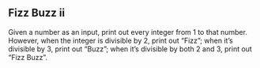  ## Fizz Buzz ii


Given a number as an input, print out every integer from 1 to that number. However, when the integer is divisible by 2, print out “Fizz”; when it’s divisible by 3, print out “Buzz”; when it’s divisible by both 2 and 3, print out “Fizz Buzz”.